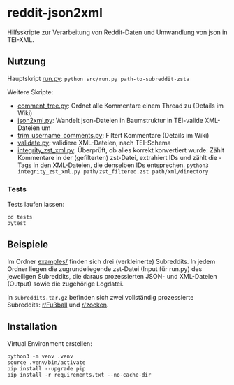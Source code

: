 # reddit-json2xml

Hilfsskripte zur Verarbeitung von Reddit-Daten und Umwandlung von json in TEI-XML.

## Nutzung
Hauptskript [run.py](https://git.zdl.org/koerber/reddit-json2xml/src/branch/master/src/run.py): `python src/run.py path-to-subreddit-zsta`

Weitere Skripte:
- [comment_tree.py](https://git.zdl.org/koerber/reddit-json2xml/src/branch/master/src/comment_tree.py): Ordnet alle Kommentare einem Thread zu (Details im Wiki)
- [json2xml.py](https://git.zdl.org/koerber/reddit-json2xml/src/branch/master/src/json2xml.py): Wandelt json-Dateien in Baumstruktur in TEI-valide XML-Dateien um
- [trim_username_comments.py](https://git.zdl.org/koerber/reddit-json2xml/src/branch/master/src/trim_username_comments.py): Filtert Kommentare (Details im Wiki)
- [validate.py](https://git.zdl.org/koerber/reddit-json2xml/src/branch/master/src/validate.py): validiere XML-Dateien, nach TEI-Schema
- [integrity_zst_xml.py](https://git.zdl.org/koerber/reddit-json2xml/src/branch/master/src/integrity_zst_xml.py): Überprüft, ob alles korrekt konvertiert wurde: Zählt Kommentare in der (gefilterten) zst-Datei, extrahiert IDs und zählt die <item>-Tags in den XML-Dateien, die denselben IDs entsprechen. `python3 integrity_zst_xml.py path/zst_filtered.zst path/xml/directory`

### Tests
Tests laufen lassen:

```
cd tests
pytest
```

## Beispiele
Im Ordner [examples/](https://git.zdl.org/koerber/reddit-json2xml/src/branch/master/examples) finden sich drei (verkleinerte) Subreddits. In jedem Ordner liegen die zugrundeliegende zst-Datei (Input für run.py) des jeweiligen Subreddits, die daraus prozessierten JSON- und XML-Dateien (Output) sowie die zugehörige Logdatei.

In `subreddits.tar.gz` befinden sich zwei vollständig prozessierte Subreddits: [r/Fußball](https://www.reddit.com/r/fussball/) und [r/zocken](https://www.reddit.com/r/zocken/).

## Installation
Virtual Environment erstellen:
```
python3 -m venv .venv
source .venv/bin/activate
pip install --upgrade pip
pip install -r requirements.txt --no-cache-dir
```